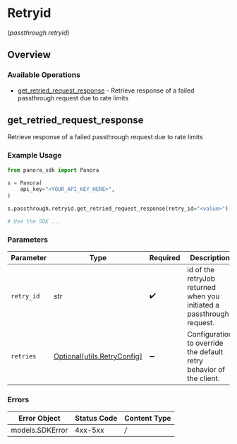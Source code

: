 # Retryid
(*passthrough.retryid*)

## Overview

### Available Operations

* [get_retried_request_response](#get_retried_request_response) - Retrieve response of a failed passthrough request due to rate limits

## get_retried_request_response

Retrieve response of a failed passthrough request due to rate limits

### Example Usage

```python
from panora_sdk import Panora

s = Panora(
    api_key="<YOUR_API_KEY_HERE>",
)

s.passthrough.retryid.get_retried_request_response(retry_id="<value>")

# Use the SDK ...

```

### Parameters

| Parameter                                                             | Type                                                                  | Required                                                              | Description                                                           |
| --------------------------------------------------------------------- | --------------------------------------------------------------------- | --------------------------------------------------------------------- | --------------------------------------------------------------------- |
| `retry_id`                                                            | *str*                                                                 | :heavy_check_mark:                                                    | id of the retryJob returned when you initiated a passthrough request. |
| `retries`                                                             | [Optional[utils.RetryConfig]](../../models/utils/retryconfig.md)      | :heavy_minus_sign:                                                    | Configuration to override the default retry behavior of the client.   |

### Errors

| Error Object    | Status Code     | Content Type    |
| --------------- | --------------- | --------------- |
| models.SDKError | 4xx-5xx         | */*             |
